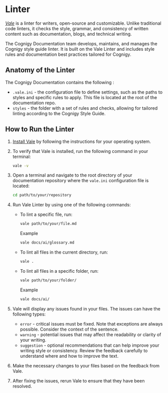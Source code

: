 # Linter

_[Vale](https://vale.sh/)_ is a linter for writers, open-source and customizable. Unlike traditional code linters, it checks the style, grammar, and consistency of written content such as documentation, blogs, and technical writing.

The Cognigy Documentation team develops, maintains, and manages the Cognigy style guide linter. It is built on the Vale Linter and includes style rules and documentation best practices tailored for Cognigy.

## Anatomy of the Linter

The Cognigy Documentation contains the following :

- `.vale.ini` - the configuration file to define settings, such as the paths to styles and specific rules to apply. This file is located at the root of the documentation repo.
- `styles` - the folder with a set of rules and checks, allowing for tailored linting according to the Cognigy Style Guide.

## How to Run the Linter

1. [Install Vale](https://vale.sh/docs/vale-cli/installation/) by following the instructions for your operating system. 
2. To verify that Vale is installed, run the following command in your terminal:
   ```bash
   vale -v
   ``` 
3. Open a terminal and navigate to the root directory of your documentation repository where the `vale.ini` configuration file is located:

   ```bash
   cd path/to/your/repository
   ```
4. Run Vale Linter by using one of the following commands:

     - To lint a specific file, run:
     
       ```bash
       vale path/to/your/file.md
       ```
       Example
   
       ```bash
       vale docs/ai/glossary.md
       ```
    
     - To lint all files in the current directory, run:
    
       ```bash
       vale .
       ```
     
     - To lint all files in a specific folder, run:
   
       ```bash
       vale path/to/your/folder/
       ```

       Example
   
       ```bash
       vale docs/ai/
       ```

5. Vale will display any issues found in your files. The issues can have the following types:
    - `error` - critical issues must be fixed. Note that exceptions are always possible. Consider the context of the sentence.
    - `warning` - potential issues that may affect the readability or clarity of your writing.
    - `suggestion` - optional recommendations that can help improve your writing style or consistency.
  Review the feedback carefully to understand where and how to improve the text.
6. Make the necessary changes to your files based on the feedback from Vale.
7. After fixing the issues, rerun Vale to ensure that they have been resolved.

